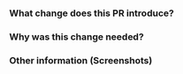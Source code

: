 ### What change does this PR introduce?

<!-- Explain here the changes your PR introduces and text to help us understand the context of this change. -->

### Why was this change needed?

<!-- If your PR fixes an open issue, use `Closes #999` to link your PR with the issue. #999 stands for the issue number you are fixing, Example: Closes #31 -->

### Other information (Screenshots)

<!-- Add notes or any other information here -->
<!-- Also add all the screenshots which support your changes -->